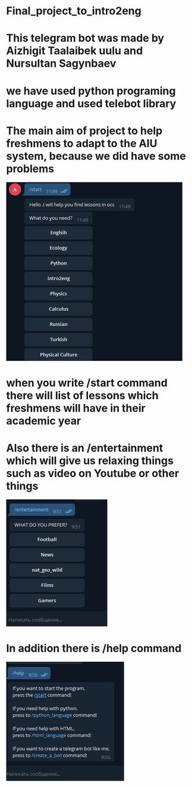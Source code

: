 # Final_project_to_intro2eng
# This telegram bot was made by Aizhigit Taalaibek uulu and Nursultan Sagynbaev
# we have used python programing language and used telebot library
# The main aim of project to help freshmens to adapt to the AIU system, because we did have some problems
![](https://raw.githubusercontent.com/aizhigit02/Final_project_to_intro2eng/main/3.PNG)
# when you write /start command there will list of lessons which freshmens will have in their academic year
# Also there is an /entertainment which will give us relaxing things such as video on Youtube or other things
![](https://raw.githubusercontent.com/aizhigit02/Final_project_to_intro2eng/main/4.PNG)
# In addition there is /help command
![](https://raw.githubusercontent.com/aizhigit02/Final_project_to_intro2eng/main/5.PNG)
